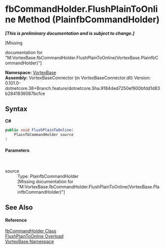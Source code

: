 # fbCommandHolder.FlushPlainToOnline Method (PlainfbCommandHolder)
 _**\[This is preliminary documentation and is subject to change.\]**_

\[Missing <summary> documentation for "M:VortexBase.fbCommandHolder.FlushPlainToOnline(VortexBase.PlainfbCommandHolder)"\]

**Namespace:**&nbsp;<a href="N_VortexBase.md">VortexBase</a><br />**Assembly:**&nbsp;VortexBaseConnector (in VortexBaseConnector.dll) Version: 0.101.0-dotnetcore.38+Branch.feature/dotnetcore.Sha.9184ded7250ef900bfdd1d83b2841836087bcfce

## Syntax

**C#**<br />
``` C#
public void FlushPlainToOnline(
	PlainfbCommandHolder source
)
```


#### Parameters
&nbsp;<dl><dt>source</dt><dd>Type: PlainfbCommandHolder<br />\[Missing <param name="source"/> documentation for "M:VortexBase.fbCommandHolder.FlushPlainToOnline(VortexBase.PlainfbCommandHolder)"\]</dd></dl>

## See Also


#### Reference
<a href="T_VortexBase_fbCommandHolder.md">fbCommandHolder Class</a><br /><a href="Overload_VortexBase_fbCommandHolder_FlushPlainToOnline.md">FlushPlainToOnline Overload</a><br /><a href="N_VortexBase.md">VortexBase Namespace</a><br />